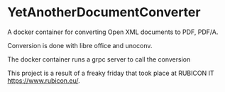 # YetAnotherDocumentConverter
A docker container for converting Open XML documents to PDF, PDF/A.

Conversion is done with libre office and unoconv.

The docker container runs a grpc server to call the conversion

This project is a result of a freaky friday that took place at RUBICON IT https://www.rubicon.eu/.
